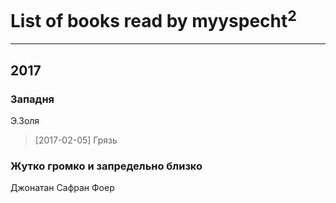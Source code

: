 # List of books read by myyspecht<sup>2</sup>
---

## 2017

### Западня
Э.Золя
> [2017-02-05] Грязь


### Жутко громко и запредельно близко
Джонатан Сафран Фоер



